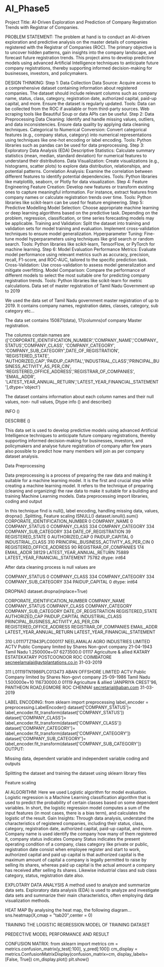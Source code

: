 # AI_Phase5
Project Title:  AI-Driven Exploration and Prediction of Company Registration                                                                       Trends with Registrar of Companies.


PROBLEM STATEMENT:
 The problem at hand is to conduct an AI-driven exploration and predictive analysis on the master details of companies registered with the Registrar of Companies (ROC). The primary objective is to uncover hidden patterns, gain insights into the company landscape, and forecast future registration trends. This project aims to develop predictive models using advanced Artificial Intelligence techniques to anticipate future company registrations, thereby supporting informed decision-making for businesses, investors, and policymakers.

DESIGN THINKING:
Step 1: Data Collection
Data Source: Acquire access to a comprehensive dataset containing information about registered companies. The dataset should include relevant columns such as company name, status, class, category, registration date, authorized capital, paid-up capital, and more. Ensure the dataset is regularly updated.
Tools: Data can be collected from the ROC if available or from third-party sources. Web scraping tools like Beautiful Soup or data APIs can be useful.
Step 2: Data Preprocessing
Data Cleaning: Identify and handle missing values, outliers, and data inconsistencies. Ensure data quality by applying data cleaning techniques.
Categorical to Numerical Conversion: Convert categorical features (e.g., company status, category) into numerical representations using techniques like one-hot encoding or label encoding.
Tools: Python libraries such as pandas can be used for data preprocessing.
Step 3: Exploratory Data Analysis (EDA)
Descriptive Statistics: Calculate summary statistics (mean, median, standard deviation) for numerical features to understand their distributions.
Data Visualization: Create visualizations (e.g., histograms, scatter plots) to explore data distribution, relationships, and potential patterns.
Correlation Analysis: Examine the correlation between different features to identify potential dependencies.
Tools: Python libraries like matplotlib, seaborn, or Plotly for data visualization.
 Step 4: Feature Engineering
Feature Creation: Develop new features or transform existing ones to capture meaningful information. For instance, extract features from company names or calculate registration trends over time.
Tools: Python libraries like scikit-learn can be used for feature engineering.
 Step 5: Predictive Modelling
Model Selection: Choose appropriate machine learning or deep learning algorithms based on the predictive task. Depending on the problem, regression, classification, or time series forecasting models may be applicable.
Training and Validation: Split the dataset into training and validation sets for model training and evaluation. Implement cross-validation techniques to ensure model generalization.
Hyperparameter Tuning: Fine-tune model hyperparameters using techniques like grid search or random search.
Tools: Python libraries like scikit-learn, TensorFlow, or PyTorch for machine learning.
 Step 6: Model Evaluation
Performance Metrics: Evaluate model performance using relevant metrics such as accuracy, precision, recall, F1-score, and ROC-AUC, tailored to the specific prediction task.
Cross-Validation: Use cross-validation to assess model generalization and mitigate overfitting.
Model Comparison: Compare the performance of different models to select the most suitable one for predicting company registration trends.    Tools: Python libraries like scikit-learn for metric calculations.
Data set of master registration of Tamil Nadu Government up to 2019








We used the data set of Tamil Nadu government master registration of up to 2019. It contains company names, registration dates, classes, category, sub category etc…

The data set contains 150871(data), 17(columns)of company Master registration.

The columns contain names are 
(['CORPORATE_IDENTIFICATION_NUMBER','COMPANY_NAME','COMPANY_STATUS',’COMPANY_CLASS', 'COMPANY_CATEGORY', 'COMPANY_SUB_CATEGORY',DATE_OF_REGISTRATION', 'REGISTERED_STATE', 'AUTHORIZED_CAP',‘PAIDUP_CAPITAL','INDUSTRIAL_CLASS','PRINCIPAL_BUSINESS_ACTIVITY_AS_PER_CIN', 'REGISTERED_OFFICE_ADDRESS','REGISTRAR_OF_COMPANIES', 'EMAIL_ADDR', 'LATEST_YEAR_ANNUAL_RETURN','LATEST_YEAR_FINANCIAL_STATEMENT'],dtype='object')

The dataset contains information about each column names and their null values, non- null values, Dtype info () and describe()

INFO ()



DESCRIBE ()



This data set is used to develop predictive models using advanced Artificial Intelligence techniques to anticipate future company registrations, thereby supporting informed decision-making for businesses, investors, and policymakers and analyse future registration of company after few years also possible to predict how many members will join as per company dataset analysis.

Data Preprocessing

Data preprocessing is a process of preparing the raw data and making it suitable for a machine learning model. It is the first and crucial step while creating a machine learning model. It refers to the technique of preparing (cleaning and organizing) the raw data to make it suitable for a building and training Machine Learning models.
Data preprocessing import libraries, coding and output

In this technique find is null(), label encoding, handling missing data, values, dropna() ,Splitting, Feature scaling
ISNULL()
dataset.isnull().sum()
CORPORATE_IDENTIFICATION_NUMBER               0
COMPANY_NAME                                                          0
COMPANY_STATUS                                                       0
COMPANY_CLASS                                                       334
COMPANY_CATEGORY                                              334
COMPANY_SUB_CATEGORY                                    334
DATE_OF_REGISTRATION                                         39
REGISTERED_STATE                                                     0
AUTHORIZED_CAP                                                        0
PAIDUP_CAPITAL                                                          0
INDUSTRIAL_CLASS                                                    310
PRINCIPAL_BUSINESS_ACTIVITY_AS_PER_CIN    0
REGISTERED_OFFICE_ADDRESS                              90
REGISTRAR_OF_COMPANIES                                   174
EMAIL_ADDR                                                               38129
LATEST_YEAR_ANNUAL_RETURN                        75889
LATEST_YEAR_FINANCIAL_STATEMENT            75782
dtype: int64

After data cleaning process is null values are

COMPANY_STATUS                                                      0
COMPANY_CLASS                                                      334
COMPANY_CATEGORY                                            334
COMPANY_SUB_CATEGORY                                  334
PAIDUP_CAPITAL                                                         0
dtype: int64

DROPNA()
dataset.dropna(inplace=True)

CORPORATE_IDENTIFICATION_NUMBER
COMPANY_NAME
COMPANY_STATUS
COMPANY_CLASS
COMPANY_CATEGORY
COMPANY_SUB_CATEGORY
DATE_OF_REGISTRATION
REGISTERED_STATE
AUTHORIZED_CAP
PAIDUP_CAPITAL
INDUSTRIAL_CLASS
PRINCIPAL_BUSINESS_ACTIVITY_AS_PER_CIN
REGISTERED_OFFICE_ADDRESS
REGISTRAR_OF_COMPANIES
EMAIL_ADDR
LATEST_YEAR_ANNUAL_RETURN
LATEST_YEAR_FINANCIAL_STATEMENT

310
L01117TZ1943PLC000117
NEELAMALAI AGRO INDUSTRIES LIMITED
ACTV
Public
Company limited by Shares
Non-govt company
21-04-1943
Tamil Nadu
1.250000e+07
6273500.0
01117
Agriculture & allied
KATARY ESTATEKATARY POSTCOONOOR
ROC COIMBATORE
secneelamalai@avtplantations.co.in
31-03-2019

311
L01119TN1986PLC013473
ABAN OFFSHORE LIMITED
ACTV
Public
Company limited by Shares
Non-govt company
25-09-1986
Tamil Nadu
1.500000e+10
116730000.0
01119
Agriculture & allied
'JANPRIYA CREST'96, PANTHEON ROAD,EGMORE
ROC CHENNAI
secretarial@aban.com
31-03-2019



LABEL ENCODING:
from sklearn import preprocessing 
label_encoder = preprocessing.LabelEncoder() 
dataset['COMPANY_STATUS']= label_encoder.fit_transform(dataset['COMPANY_STATUS'])
dataset['COMPANY_CLASS']= label_encoder.fit_transform(dataset['COMPANY_CLASS'])
dataset['COMPANY_CATEGORY']= label_encoder.fit_transform(dataset['COMPANY_CATEGORY'])
dataset['COMPANY_SUB_CATEGORY']= label_encoder.fit_transform(dataset['COMPANY_SUB_CATEGORY'])
OUTPUT:



Missing data, dependent variable and independent variable coding and outputs
  

                          


Splitting the dataset and training the dataset using sklearn library files
   

Feature scaling



AI   ALGORITHM:
Here we used Logistic algorithm for model evaluation. Logistic regression is a Machine Learning classification algorithm that is used to predict the probability of certain classes based on some dependent variables. In short, the logistic regression model computes a sum of the input features (in most cases, there is a bias term), and calculates the logistic of the result. 
Gain Insights: Through data analysis, understand the characteristics of registered companies, including their status, class, category, registration date, authorized capital, paid-up capital, and more.
Company name is used  identify the company how many of them registered it, company status indicates Company Status indicates the present operating condition of a company, class category like private or public, registration date consist when employee register and start to work, authorized capital and paid up capital is that authorized capital is the maximum amount of capital a company is legally permitted to raise by selling its shares, whereas paid up capital is the actual amount a company has received after selling its shares. Likewise industrial class and sub class category, status, registration date also.

EXPLOTARY DATA ANALYSIS
A method used to analyze and summarize data sets. Exploratory data analysis (EDA) is used to analyze and investigate data sets and summarize their main characteristics, often employing data visualization methods.



HEAT MAP 
By analysing the heat map, the following diagram…
sns.heatmap(X,cmap = "tab20",center = 0)


TRAINING THE LOGISTIC REGRESSION MODEL OF TRAINING DATASET

PREDECTIVE MODEL PERFORMANCE AND RESULT



CONFUSION MATRIX:
from sklearn import metrics
cm = metrics.confusion_matrix(y_test[:100], y_pred[:100])
cm_display = metrics.ConfusionMatrixDisplay(confusion_matrix=cm,
                                            display_labels=[False, True])
cm_display.plot()
plt.show()






